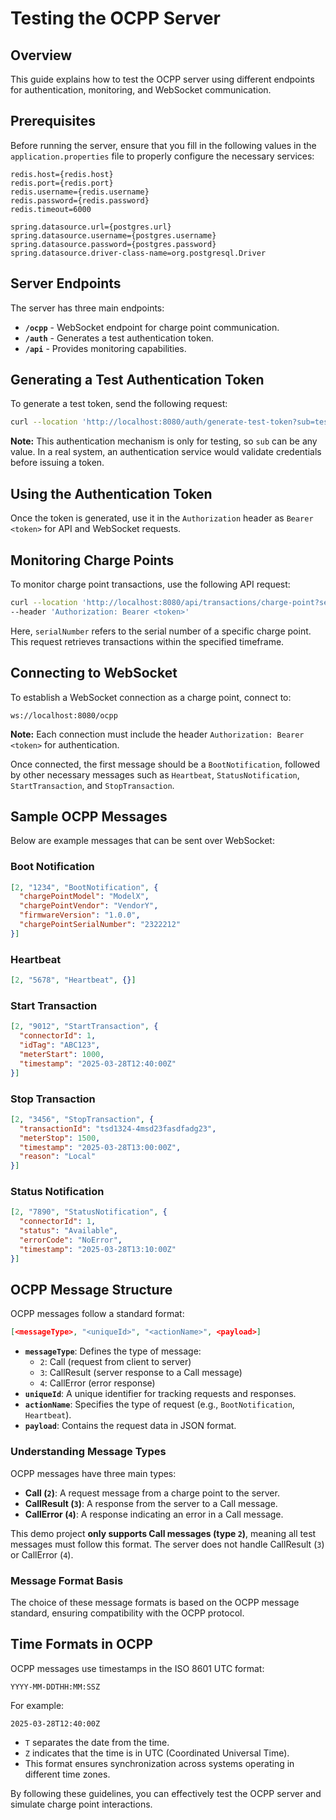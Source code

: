 # Testing the OCPP Server

## Overview
This guide explains how to test the OCPP server using different endpoints for authentication, monitoring, and WebSocket communication.

## Prerequisites

Before running the server, ensure that you fill in the following values in the `application.properties` file to properly configure the necessary services:

```properties
redis.host={redis.host}
redis.port={redis.port}
redis.username={redis.username}
redis.password={redis.password}
redis.timeout=6000

spring.datasource.url={postgres.url}
spring.datasource.username={postgres.username}
spring.datasource.password={postgres.password}
spring.datasource.driver-class-name=org.postgresql.Driver
```

## Server Endpoints
The server has three main endpoints:
- **`/ocpp`** - WebSocket endpoint for charge point communication.
- **`/auth`** - Generates a test authentication token.
- **`/api`** - Provides monitoring capabilities.

## Generating a Test Authentication Token
To generate a test token, send the following request:
```bash
curl --location 'http://localhost:8080/auth/generate-test-token?sub=testTokenName&expirySeconds=600'
```
**Note:** This authentication mechanism is only for testing, so `sub` can be any value. In a real system, an authentication service would validate credentials before issuing a token.

## Using the Authentication Token
Once the token is generated, use it in the `Authorization` header as `Bearer <token>` for API and WebSocket requests.

## Monitoring Charge Points
To monitor charge point transactions, use the following API request:
```bash
curl --location 'http://localhost:8080/api/transactions/charge-point?serialNumber=2322212&startTime=2020-03-28T12%3A50%3A00Z&endTime=2025-03-28T12%3A50%3A00Z' \
--header 'Authorization: Bearer <token>'
```
Here, `serialNumber` refers to the serial number of a specific charge point. This request retrieves transactions within the specified timeframe.

## Connecting to WebSocket
To establish a WebSocket connection as a charge point, connect to:
```text
ws://localhost:8080/ocpp
```
**Note:** Each connection must include the header `Authorization: Bearer <token>` for authentication.

Once connected, the first message should be a `BootNotification`, followed by other necessary messages such as `Heartbeat`, `StatusNotification`, `StartTransaction`, and `StopTransaction`.

## Sample OCPP Messages
Below are example messages that can be sent over WebSocket:

### Boot Notification
```json
[2, "1234", "BootNotification", {
  "chargePointModel": "ModelX",
  "chargePointVendor": "VendorY",
  "firmwareVersion": "1.0.0",
  "chargePointSerialNumber": "2322212"
}]
```

### Heartbeat
```json
[2, "5678", "Heartbeat", {}]
```

### Start Transaction
```json
[2, "9012", "StartTransaction", {
  "connectorId": 1,
  "idTag": "ABC123",
  "meterStart": 1000,
  "timestamp": "2025-03-28T12:40:00Z"
}]
```

### Stop Transaction
```json
[2, "3456", "StopTransaction", {
  "transactionId": "tsd1324-4msd23fasdfadg23",
  "meterStop": 1500,
  "timestamp": "2025-03-28T13:00:00Z",
  "reason": "Local"
}]
```

### Status Notification
```json
[2, "7890", "StatusNotification", {
  "connectorId": 1,
  "status": "Available",
  "errorCode": "NoError",
  "timestamp": "2025-03-28T13:10:00Z"
}]
```

## OCPP Message Structure
OCPP messages follow a standard format:
```json
[<messageType>, "<uniqueId>", "<actionName>", <payload>]
```
- **`messageType`**: Defines the type of message:
  - `2`: Call (request from client to server)
  - `3`: CallResult (server response to a Call message)
  - `4`: CallError (error response)
- **`uniqueId`**: A unique identifier for tracking requests and responses.
- **`actionName`**: Specifies the type of request (e.g., `BootNotification`, `Heartbeat`).
- **`payload`**: Contains the request data in JSON format.

### Understanding Message Types
OCPP messages have three main types:
- **Call (`2`)**: A request message from a charge point to the server.
- **CallResult (`3`)**: A response from the server to a Call message.
- **CallError (`4`)**: A response indicating an error in a Call message.

This demo project **only supports Call messages (type `2`)**, meaning all test messages must follow this format. The server does not handle CallResult (`3`) or CallError (`4`).

### Message Format Basis
The choice of these message formats is based on the OCPP message standard, ensuring compatibility with the OCPP protocol.

## Time Formats in OCPP
OCPP messages use timestamps in the ISO 8601 UTC format:
```text
YYYY-MM-DDTHH:MM:SSZ
```
For example:
```text
2025-03-28T12:40:00Z
```
- `T` separates the date from the time.
- `Z` indicates that the time is in UTC (Coordinated Universal Time).
- This format ensures synchronization across systems operating in different time zones.

By following these guidelines, you can effectively test the OCPP server and simulate charge point interactions.

